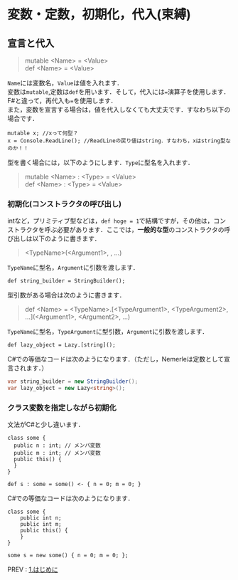 # 変数・定数，初期化，代入(束縛)
## 宣言と代入
>mutable \<Name> = \<Value>  
def \<Name> = \<Value>  

`Name`には変数名，`Value`は値を入れます．  
変数は`mutable`,定数は`def`を用います．そして，代入には`=`演算子を使用します．F#と違って，再代入も`=`を使用します．  
また，変数を宣言する場合は，値を代入しなくても大丈夫です．すなわち以下の場合です．  

```nemerle
mutable x; //xって何型？
x = Console.ReadLine(); //ReadLineの戻り値はstring．すなわち，xはstring型なのか！！
```

型を書く場合には，以下のようにします．`Type`に型名を入れます．
>mutable \<Name> : \<Type> = \<Value>  
def \<Name> : \<Type> = \<Value>  

### 初期化(コンストラクタの呼び出し)
intなど，プリミティブ型などは，`def hoge = 1`で結構ですが，その他は，コンストラクタを呼ぶ必要があります．ここでは，**一般的な型**のコンストラクタの呼び出しは以下のように書きます．
> \<TypeName>(\<Argument1>, <Argument2>, ...)  

`TypeName`に型名，`Argument`に引数を渡します．  
```nemerle
def string_builder = StringBuilder();
```
型引数がある場合は次のように書きます．  
>def \<Name> = \<TypeName>.\[\<TypeArgument1>, \<TypeArgument2>, ...](\<Argument1>, \<Argument2>, ...)  

`TypeName`に型名，`TypeArgument`に型引数，`Argument`に引数を渡します．  
```nemerle
def lazy_object = Lazy.[string]();
```

C#での等価なコードは次のようになります．（ただし，Nemerleは定数として宣言されます．）  
```csharp
var string_builder = new StringBuilder();
var lazy_object = new Lazy<string>();
```

### クラス変数を指定しながら初期化
文法がC#と少し違います．  

```nemerle
class some {
  public n : int; // メンバ変数
  public m : int; // メンバ変数
  public this() {
  }
}

def s : some = some() <- { n = 0; m = 0; } 
```

C#での等価なコードは次のようになります．
```nemerle
class some {
    public int n;
    public int m;
    public this() {
    }
}

some s = new some() { n = 0; m = 0; };
```

PREV : [1.はじめに](1.firststep.md)